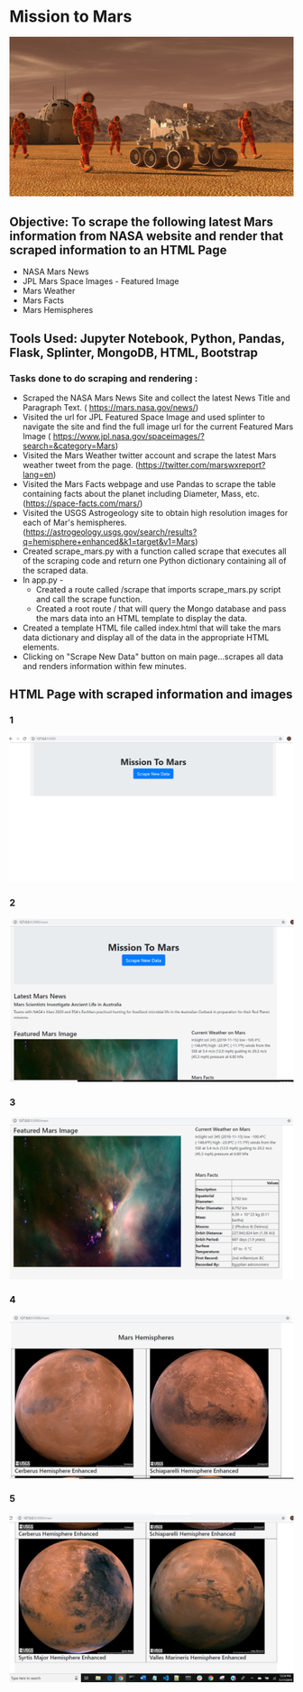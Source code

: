 # Mission to Mars

![Mars_Image](Images/mission_to_mars.png)

## Objective: To scrape the following latest Mars information from NASA website and render that scraped information to an HTML Page

  - NASA Mars News
  - JPL Mars Space Images - Featured Image
  - Mars Weather
  - Mars Facts
  - Mars Hemispheres

## Tools Used: Jupyter Notebook, Python, Pandas, Flask, Splinter, MongoDB, HTML, Bootstrap

### Tasks done to do scraping and rendering :
- Scraped the NASA Mars News Site and collect the latest News Title and Paragraph Text. ( https://mars.nasa.gov/news/) 
- Visited the url for JPL Featured Space Image and used splinter to navigate the site and find the full image url for the current Featured Mars Image ( https://www.jpl.nasa.gov/spaceimages/?search=&category=Mars)
- Visited the Mars Weather twitter account and scrape the latest Mars weather tweet from the page. (https://twitter.com/marswxreport?lang=en)
- Visited the Mars Facts webpage and use Pandas to scrape the table containing facts about the planet including Diameter, Mass, etc. (https://space-facts.com/mars/)
- Visited the USGS Astrogeology site to obtain high resolution images for each of Mar's hemispheres.(https://astrogeology.usgs.gov/search/results?q=hemisphere+enhanced&k1=target&v1=Mars)
- Created scrape_mars.py with a function called scrape that executes all of the scraping code and return one Python dictionary containing all of the scraped data.
- In app.py -
   - Created a route called /scrape that imports scrape_mars.py script and call the scrape function.
   - Created a root route / that will query the Mongo database and pass the mars data into an HTML template to display the data.
- Created a template HTML file called index.html that will take the mars data dictionary and display all of the data in the appropriate HTML elements. 
- Clicking on "Scrape New Data" button on main page...scrapes all data and renders information within few minutes.

## HTML Page with scraped information and images

### 1 
![html1](Mission_to_Mars/Screenshots/MainPage.PNG)
### 2
![scraped1](Mission_to_Mars/Screenshots/ScrapedPage1.PNG)
### 3
![scraped2](Mission_to_Mars/Screenshots/ScrapedPage2.PNG)
### 4
![scraped3](Mission_to_Mars/Screenshots/ScrapedPage3.PNG)
### 5
![scraped4](Mission_to_Mars/Screenshots/ScrapedPage4.PNG)
